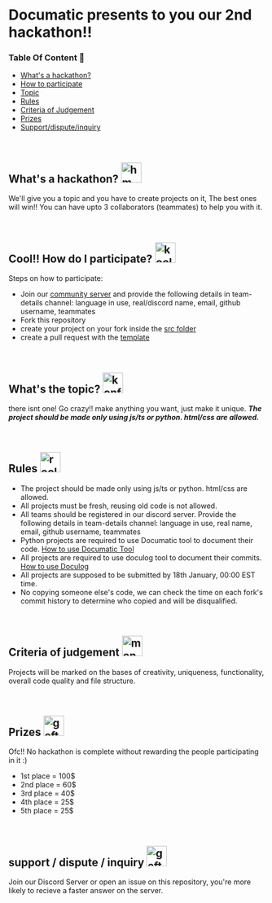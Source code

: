 # Documatic presents to you our 2nd hackathon!!

### Table Of Content 📃

- [What's a hackathon?](https://github.com/DocumaticAI/Hackathon#whats-a-hackathon--)
- [How to participate](https://github.com/DocumaticAI/Hackathon#cool-how-do-i-participate-)
- [Topic](https://github.com/DocumaticAI/Hackathon#whats-the-topic-)
- [Rules](https://github.com/DocumaticAI/Hackathon#rules-)
- [Criteria of Judgement](https://github.com/DocumaticAI/Hackathon#criteria-of-judgement-)
- [Prizes](https://github.com/DocumaticAI/Hackathon#prizes-)
- [Support/dispute/inquiry](https://github.com/DocumaticAI/Hackathon/blob/master/README.md#support--dispute--inquiry-)
<br>

## What's a hackathon?  <img src = "https://cdn.discordapp.com/emojis/794889013138948126.webp?size=128&quality=lossless" alt = "hmmm" width=40>


We'll give you a topic and you have to create projects on it, The best ones will win!! You can have upto 3 collaborators (teammates) to help you with it.

<br>

## Cool!! How do I participate? <img src = "https://cdn.discordapp.com/emojis/867721860832952341.webp?size=128&quality=lossless" alt = "kool" width=40>

Steps on how to participate:

- Join our [community server](https://discord.gg/BcbY3GXtUZ) and provide the following details in team-details channel: language in use, real/discord name, email, github username, teammates
- Fork this repository
- create your project on your fork inside the [src folder](https://github.com/DocumaticAI/Hackathon/tree/master/src)
- create a pull request with the [template](https://github.com/DocumaticAI/Hackathon/blob/master/.github/pull_request_template.md)

<br>

## What's the topic? <img src = "https://cdn.discordapp.com/emojis/765402987824676885.webp?size=128&quality=lossless" alt = "konfused" width=40>

there isnt one! Go crazy!! make anything you want, just make it unique. ***The project should be made only using js/ts or python. html/css are allowed.***

<br>

## Rules <img src = "https://cdn.discordapp.com/emojis/816834632712061010.webp?size=128&quality=lossless" alt = "rools" width=40>

- The project should be made only using js/ts or python. html/css are allowed.
- All projects must be fresh, reusing old code is not allowed.
- All teams should be registered in our discord server. Provide the following details in team-details channel: language in use, real name, email, github username, teammates
- Python projects are required to use Documatic tool to document their code. [How to use Documatic Tool](https://github.com/DocumaticAI/Hackathon/blob/master/examples/technical-docs.md)
- All projects are required to use doculog tool to document their commits. [How to use Doculog](https://github.com/DocumaticAI/Hackathon/blob/master/examples/doculog.md)
- All projects are supposed to be submitted by 18th January, 00:00 EST time.
- No copying someone else's code, we can check the time on each fork's commit history to determine who copied and will be disqualified.

<br>

## Criteria of judgement <img src = "https://cdn.discordapp.com/emojis/739624371429179483.webp?size=128&quality=lossless" alt = "monkeyjudge" width=40>

Projects will be marked on the bases of creativity, uniqueness, functionality, overall code quality and file structure.

<br>

## Prizes <img src = "https://cdn.discordapp.com/emojis/917857933864370196.gif?size=128&quality=lossless" alt = "geft" width=40>

Ofc!! No hackathon is complete without rewarding the people participating in it :)


 - 1st place = 100$ <br>
 - 2nd place = 60$ <br>
 - 3rd place = 40$ <br>
 - 4th place = 25$ <br>
 - 5th place = 25$ <br>

<br>

## support / dispute / inquiry <img src = "https://cdn.discordapp.com/emojis/785065330526912563.webp?size=128&quality=lossless" alt = "geft" width=40>

Join our Discord Server or open an issue on this repository, you're more likely to recieve a faster answer on the server.
